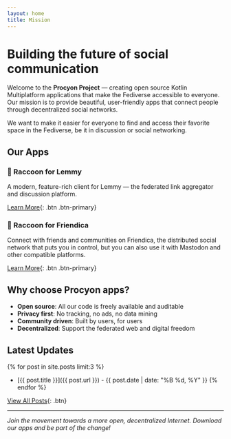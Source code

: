 ```yaml
---
layout: home
title: Mission
---
```


# Building the future of social communication

Welcome to the **Procyon Project** — creating open source Kotlin Multiplatform applications that
make the Fediverse accessible to everyone. Our mission is to provide beautiful, user-friendly apps
that connect people through decentralized social networks.

We want to make it easier for everyone to find and access their favorite space in the Fediverse, be
it in discussion or social networking.

## Our Apps

### 🦝 Raccoon for Lemmy

A modern, feature-rich client for Lemmy — the federated link aggregator and discussion platform.

[Learn More](raccoon-lemmy.md){: .btn .btn-primary}

### 🦝 Raccoon for Friendica

Connect with friends and communities on Friendica, the distributed social network that puts you in
control, but you can also use it with Mastodon and other compatible platforms.

[Learn More](raccoon-friendica.md){: .btn .btn-primary}

## Why choose Procyon apps?

- **Open source**: All our code is freely available and auditable
- **Privacy first**: No tracking, no ads, no data mining
- **Community driven**: Built by users, for users
- **Decentralized**: Support the federated web and digital freedom

## Latest Updates

{% for post in site.posts limit:3 %}
- [{{ post.title }}]({{ post.url }}) - {{ post.date | date: "%B %d, %Y" }}
{% endfor %}

[View All Posts](blog.md){: .btn}

---

*Join the movement towards a more open, decentralized Internet. Download our apps and be part of the
change!*
